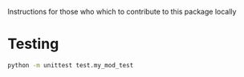 

Instructions for those who which to contribute to this package locally

# Testing

```sh
python -m unittest test.my_mod_test
```
